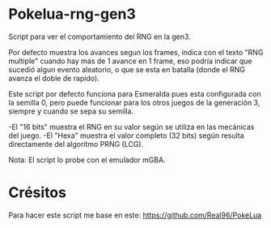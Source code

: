 # Pokelua-rng-gen3
Script para ver el comportamiento del RNG en la gen3.

Por defecto muestra los avances segun los frames, indica con el texto "RNG multiple" cuando hay más de 1 avance en 1 frame, eso podría indicar que sucedió algun evento aleatorio, o que se esta en batalla (donde el RNG avanza el doble de rapido). 

Este script por defecto funciona para Esmeralda pues esta configurada con la semilla 0, pero puede funcionar para los otros juegos de la generación 3, siempre y cuando se sepa su semilla. 

-El "16 bits" muestra el RNG en su valor según se utiliza en las mecánicas del juego.
-El "Hexa" muestra el valor completo (32 bits) según resulta directamente del algoritmo PRNG (LCG).

Nota: El script lo probe con el emulador mGBA.

# Crésitos
Para hacer este script me base en este:
https://github.com/Real96/PokeLua

